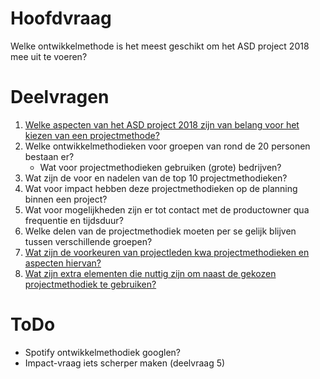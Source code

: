 # Hoofdvraag 
Welke ontwikkelmethode is het meest geschikt om het ASD project 2018 mee uit te voeren?

# Deelvragen
1. [Welke aspecten van het ASD project 2018 zijn van belang voor het kiezen van een projectmethode?](./Deelvragen/aspecten.md)
3. Welke ontwikkelmethodieken voor groepen van rond de 20 personen bestaan er?
    - Wat voor projectmethodieken gebruiken (grote) bedrijven?
4. Wat zijn de voor en nadelen van de top 10 projectmethodieken?
5. Wat voor impact hebben deze projectmethodieken op de planning binnen een project?
6. Wat voor mogelijkheden zijn er tot contact met de productowner qua frequentie en tijdsduur?
7. Welke delen van de projectmethodiek moeten per se gelijk blijven tussen verschillende groepen?
8. [Wat zijn de voorkeuren van projectleden kwa projectmethodieken en aspecten hiervan?](./Deelvragen/8-voorkeuren.md)
9. [Wat zijn extra elementen die nuttig zijn om naast de gekozen projectmethodiek te gebruiken?](./Deelvragen/9-extra-elementen.md)

# ToDo
- Spotify ontwikkelmethodiek googlen?
- Impact-vraag iets scherper maken (deelvraag 5)